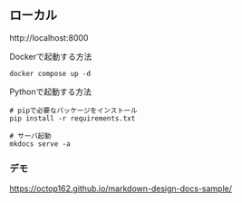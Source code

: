 
## ローカル

http://localhost:8000

Dockerで起動する方法

```
docker compose up -d
```

Pythonで起動する方法

```
# pipで必要なパッケージをインストール
pip install -r requirements.txt

# サーバ起動
mkdocs serve -a
```

### デモ

https://octop162.github.io/markdown-design-docs-sample/
